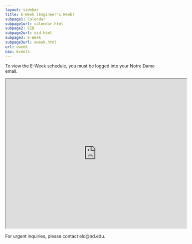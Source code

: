 ```yaml
---
layout: sidebar
title: E-Week (Engineer's Week)
subpage1: Calendar
subpage1url: calendar.html
subpage2: EID
subpage2url: eid.html
subpage3: E-Week
subpage3url: eweek.html
url: eweek
nav: Events
---
```


To view the E-Week schedule, you must be logged into your Notre Dame email.

<iframe src="https://docs.google.com/viewer?srcid=11pk6N_wHPJoZSCiS9CL9iuzFiSALCST0&pid=explorer&efh=false&a=v&chrome=false&embedded=true" width="580px" height="480px"></iframe>

<p>For urgent inquiries, please contact elc@nd.edu. </p>
